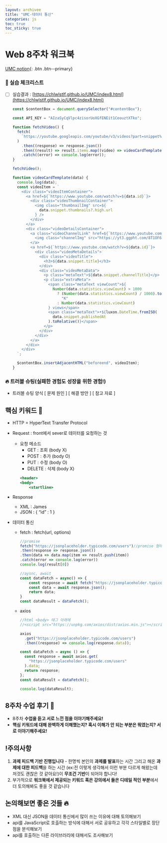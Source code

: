 ```yaml
---
layout: archivee
title: "UMC-데이터 통신"
categories: js
toc: true
toc_sticky: true
---
```


# Web 8주차 워크북

[UMC notion](https://lowly-mochi-a51.notion.site/UMC-in-89620cd2e81e4f458be25e418d9bdec9){: .btn .btn--primary}

### 📝 실습 체크리스트

- [ ] 실습결과 : [https://chlwlstlf.github.io/UMC/index8.html](https://chlwlstlf.github.io/UMC/index8.html)

  ```jsx
  const $contentBox = document.querySelector("#contentBox");

  const API_KEY = "AIzaSyCqVlpc4zisorUoXGfENEit1CeouztXTko";

  function fetchVideo() {
    fetch(
      `https://youtube.googleapis.com/youtube/v3/videos?part=snippet%2C%20statistics&chart=mostPopular&maxResults=100&regionCode=kr&key=${API_KEY}`
    )
      .then((response) => response.json())
      .then((result) => result.items.map((video) => videoCardTemplate(video)))
      .catch((error) => console.log(error));
  }

  fetchVideo();

  function videoCardTemplate(data) {
    console.log(data);
    const videoItem = `
      <div class="videoItemContainer">
        <a href=${`https://www.youtube.com/watch?v=${data.id}`}>
          <div class="videoThumbnailContainer">
            <img class="thumbnailImg" src=${
              data.snippet.thumbnails?.high.url
            } />
          </div>
        </a>
        <div class="videoDetailsContainer">
          <a class="videoChannelLink" href=${`https://www.youtube.com/channel/${data.snippet.channelId}`}>
            <img class="channelImg" src="https://yt3.ggpht.com/8T1OF6XdiT2t5fjitlxh5KzcrqSsTbrEUxCF0JOM_fCKgWCenl0X8lvmv6NGmLVDSVsP4wZvwQ=s68-c-k-c0x00ffffff-no-rj" />
          </a>
          <a href=${`https://www.youtube.com/watch?v=${data.id}`}>
            <div class="videoMetaDetails">
              <div class="videoTitle">
                <h3>${data.snippet.title}</h3>
              </div>
              <div class="videoMetaData">
                <p class="metaText">${data.snippet.channelTitle}</p>
                <p class="extraMeta">
                  <span class="metaText viewCount">${
                    Number(data.statistics.viewCount) > 1000
                      ? (Number(data.statistics.viewCount) / 1000).toFixed(0) +
                        "K"
                      : Number(data.statistics.viewCount)
                  } views</span>
                  <span class="metaText">•${luxon.DateTime.fromISO(
                    data.snippet.publishedAt
                  ).toRelative()}</span>
                </p>
              </div>
            </div>
          </a>
        </div>
      </div>
    `;

    $contentBox.insertAdjacentHTML("beforeend", videoItem);
  }
  ```

### 🔥 트러블 슈팅(실패한 경험도 성장을 위한 경험!)

- 트러블 슈팅 양식
  [ 문제 원인 ]
  [ 해결 방안 ]
  [ 참고 자료 ]

## 핵심 키워드 🎯

- HTTP = HyperText Transfer Protocol

- Request : front에서 sever로 데이터를 요청하는 것
  - 요청 메소드
    - GET : 조회 (body X)
    - POST : 추가 (body O)
    - PUT : 수정 (body O)
    - DELETE : 삭제 (body X)
    ```jsx
    <header>
    <body>
    	<startline>
    ```
- Response

  - XML : <name>James</name>
  - JSON : { “id” : 1 }

- 데이터 통신

  - fetch : fetch(url, options)

    ```jsx
    //promise
    fetch("https://jsonplaceholder.typicode.com/users")//promise 형태
    .then(response => response.json())
    .then(data => data.map(item => result.push(item))
    .catch(error => console.log(error))
    console.log(result[0])

    //aysnc, await
    const dataFetch = async() => {
    	const response = await fetch("https://jsonplaceholder.typicode.com/users");
    	const data = await response.json();
    	return data;
    }
    const dataResult = dataFetch();
    ```

  - axios

    ```jsx
    //html <body> 태그 아래에
    //<script src="https://unpkg.com/axios/dist/axios.min.js"></script> 추가

    axios
      .get("https://jsonplaceholder.typicode.com/users")
      .then((response) => console.log(response.data));

    const dataFetch = async () => {
      const response = await axios.get(
        "https://jsonplaceholder.typicode.com/users"
      ).data;
      return response;
    };
    const dataResult = dataFetch();

    console.log(dataResult);
    ```

## 8주차 수업 후기 📢

- 8주차 **수업을 듣고 서로 느낀 점을 이야기해주세요!**
- **핵심 키워드에 대해 완벽하게 이해했는지? 혹시 이해가 안 되는 부분은 뭐였는지?
  서로 이야기해주세요!**

## !주의사항

1. **과제 피드백 기반 진행입니다** - 한명씩 본인의 **과제를 발표**하는 시간 그리고 해온 **과제에 대한 피드백**을 하는 시간 (ex:전 이렇게 생각해서 이런 부분 다르게 해왔는데 저것도 괜찮은 것 같아요!)이 **무조건 기반**이 되어야 합니다!
2. 부가적으로 **워크북에서 제공되는 키워드 혹은 강의에서 들은 디테일 적인 부분**에서 더 토의해봐도 좋을 것 같습니다

## 논의해보면 좋은 것들 🔥

- XML 대신 JSON을 데이터 통신에서 많이 쓰는 이유에 대해 토의해보기
- api를 JavaScript로 호출하는 방식에 대해서 서로 공유하고 각각 스타일별로 장단점을 분석해보기
- api를 호출하는 다른 라이브러리에 대해서도 조사해보기
